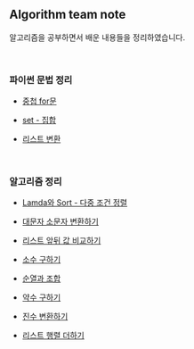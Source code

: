 ## Algorithm team note 
알고리즘을 공부하면서 배운 내용들을 정리하였습니다.

<br>

### 파이썬 문법 정리


- [중첩 for문](https://github.com/heejung-gjt/Algorithm-team-note/blob/master/python%20%EB%AC%B8%EB%B2%95/%EC%A4%91%EC%B2%A9for%EB%AC%B8.py)   

- [set - 집합](https://github.com/heejung-gjt/Algorithm-team-note/blob/master/python%20%EB%AC%B8%EB%B2%95/set.py)     

- [리스트 변환](https://github.com/heejung-gjt/Algorithm-team-note/blob/master/python%20%EB%AC%B8%EB%B2%95/list%20%EB%B3%80%ED%99%98.py)

<br>

### 알고리즘 정리

- [Lamda와 Sort - 다중 조건 정렬](https://github.com/heejung-gjt/Algorithm-team-note/blob/master/%EC%95%8C%EA%B3%A0%EB%A6%AC%EC%A6%98/%EB%8B%A4%EC%A4%91%EC%A1%B0%EA%B1%B4%20%EC%A0%95%EB%A0%AC.py)    

- [대문자 소문자 변환하기](https://github.com/heejung-gjt/Algorithm-team-note/blob/master/%EC%95%8C%EA%B3%A0%EB%A6%AC%EC%A6%98/%EB%8C%80%EB%AC%B8%EC%9E%90%EC%86%8C%EB%AC%B8%EC%9E%90%20%EB%B0%94%EA%BE%B8%EA%B8%B0.py)   

- [리스트 앞뒤 값 비교하기](https://github.com/heejung-gjt/Algorithm-team-note/blob/master/%EC%95%8C%EA%B3%A0%EB%A6%AC%EC%A6%98/%EB%A6%AC%EC%8A%A4%ED%8A%B8%20%EC%95%9E%EB%92%A4%EA%B0%92%20%EB%B9%84%EA%B5%90%ED%95%98%EA%B8%B0.py)     

- [소수 구하기](https://github.com/heejung-gjt/Algorithm-team-note/blob/master/%EC%95%8C%EA%B3%A0%EB%A6%AC%EC%A6%98/%EC%86%8C%EC%88%98%20%EA%B5%AC%ED%95%98%EA%B8%B0.py)      

- [순열과 조합](https://github.com/heejung-gjt/Algorithm-team-note/blob/master/%EC%95%8C%EA%B3%A0%EB%A6%AC%EC%A6%98/%EC%88%9C%EC%97%B4%EA%B3%BC%EC%A1%B0%ED%95%A9.py)    

- [약수 구하기](https://github.com/heejung-gjt/Algorithm-team-note/blob/master/%EC%95%8C%EA%B3%A0%EB%A6%AC%EC%A6%98/%EC%95%BD%EC%88%98%20%EA%B5%AC%ED%95%98%EA%B8%B0.py)    

- [진수 변환하기](https://github.com/heejung-gjt/Algorithm-team-note/blob/master/%EC%95%8C%EA%B3%A0%EB%A6%AC%EC%A6%98/%EC%A7%84%EC%88%98%EB%B3%80%ED%99%98.py)     

- [리스트 행렬 더하기](https://github.com/heejung-gjt/Algorithm-team-note/blob/master/%EC%95%8C%EA%B3%A0%EB%A6%AC%EC%A6%98/%EB%A6%AC%EC%8A%A4%ED%8A%B8%ED%96%89%EB%A0%AC%20%EB%8D%94%ED%95%98%EA%B8%B0.py)